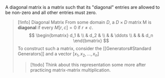 A diagonal matrix is a matrix such that its "diagonal" entries are allowed to be non-zero and all other entries must zero.

> [!info] Diagonal Matrix
> From some domain $D$, a $D \times D$ matrix M is **diagonal** if every $M[r, c] = 0$ if $r \neq c$.
> $$
> \begin{bmatrix}
> d_1 & \\
> & d_2 & \\
> &  & \ddots \\
> &  & & d_n
> \end{bmatrix}
> $$
> To construct such a matrix, consider the [[Generators#Standard Generators]] and a vector $[x_1, x_2, \dots, x_n]$
> > [!todo]
> > Think about this representation some more after practicing matrix-matrix multiplication.
